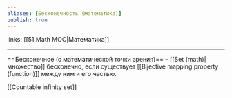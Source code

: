 ```yaml
---
aliases: [Бесконечность (математика)]
publish: true
---
```

links: [[51 Math MOC|Математика]]

---

==Бесконечное (с математической точки зрения)== – [[Set (math)|множество]] бесконечно, если существует [[Bijective mapping property (function)]] между ним и его частью.

[[Countable infinity set]]
